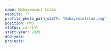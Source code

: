 ```yaml
---
name: Mohayeminul Islam
website: ""
profile_photo_path_staff: "MohayeminIslam.png"
position: PhD
status: current
start-year: 2020
end-year: 
projects: 
---
```


